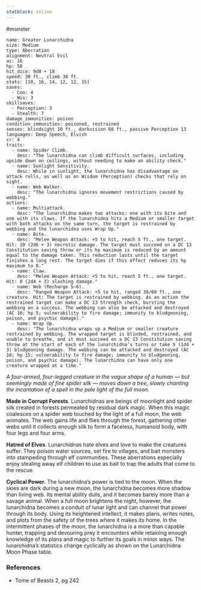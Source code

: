```yaml
---
statblock: inline
---
```

 #monster 

```statblock
name: Greater Lunarchidna
size: Medium
type: Aberration
alignment: Neutral Evil
ac: 16
hp: 58
hit_dice: 9d8 + 18
speed: 30 ft., climb 30 ft.
stats: [10, 16, 14, 12, 12, 15]
saves:
  - Con: 4
  - Wis: 3
skillsaves:
  - Perception: 3
  - Stealth: 7
damage_immunities: poison
condition_immunities: poisoned, restrained
senses: blindsight 10 ft., darkvision 60 ft., passive Perception 13
languages: Deep Speech, Elvish
cr: 4
traits:
  - name: Spider Climb.
    desc: "The lunarchidna can climb difficult surfaces, including upside down on ceilings, without needing to make an ability check."
  - name: Sunlight Sensitivity.
    desc: While in sunlight, the lunarchidna has disadvantage on attack rolls, as well as on Wisdom (Perception) checks that rely on sight.
  - name: Web Walker.
    desc: "The lunarchidna ignores movement restrictions caused by webbing."
actions:
  - name: Multiattack.
    desc: "The lunarchidna makes two attacks: one with its bite and one with its claws. If the lunarchidna hits a Medium or smaller target with both attacks on the same turn, the target is restrained by webbing and the lunarchidna uses Wrap Up."
  - name: Bite.
    desc: "Melee Weapon Attack: +5 to hit, reach 5 ft., one target. Hit: 10 (2d6 + 3) necrotic damage. The target must succeed on a DC 13 Constitution saving throw or its hp maximum is reduced by an amount equal to the damage taken. This reduction lasts until the target finishes a long rest. The target dies if this effect reduces its hp maximum to 0."
  - name: Claw.
    desc: "Melee Weapon Attack: +5 to hit, reach 5 ft., one target. Hit: 8 (2d4 + 3) slashing damage."
  - name: Web (Recharge 5–6).
    desc: "Ranged Weapon Attack: +5 to hit, ranged 30/60 ft., one creature. Hit: The target is restrained by webbing. As an action the restrained target can make a DC 13 Strength check, bursting the webbing on a success. The webbing can also be attacked and destroyed (AC 10; hp 5; vulnerability to fire damage; immunity to bludgeoning, poison, and psychic damage)."
  - name: Wrap Up.
    desc: "The lunarchidna wraps up a Medium or smaller creature restrained by webbing. The wrapped target is blinded, restrained, and unable to breathe, and it must succeed on a DC 13 Constitution saving throw at the start of each of the lunarchidna’s turns or take 5 (1d4 + 3) bludgeoning damage. The webbing can be attacked and destroyed (AC 10; hp 15; vulnerability to fire damage; immunity to bludgeoning, poison, and psychic damage). The lunarchidna can have only one creature wrapped at a time."
```

_A four-armed, four-legged creature in the vague shape of a human — but seemingly made of fine spider silk — moves down a tree, slowly chanting the incantation of a spell in the pale light of the full moon._

**Made in Corrupt Forests**. Lunarchidnas are beings of moonlight and spider silk created in forests permeated by residual dark magic. When this magic coalesces on a spider web touched by the light of a full moon, the web animates. The web gains life and flies through the forest, gathering other webs until it collects enough silk to form a faceless, humanoid body, with four legs and four arms.

**Hatred of Elves**. Lunarchidnas hate elves and love to make the creatures suffer. They poison water sources, set fire to villages, and bait monsters into stampeding through elf communities. These aberrations especially enjoy stealing away elf children to use as bait to trap the adults that come to the rescue.

**Cyclical Power.** The lunarchidna’s power is tied to the moon. When the skies are dark during a new moon, the lunarchidna becomes more shadow than living web. Its mental ability dulls, and it becomes barely more than a savage animal. When a full moon brightens the night, however, the lunarchidna becomes a conduit of lunar light and can channel that power through its body. Using its heightened intellect, it makes plans, writes notes, and plots from the safety of the trees where it makes its home. In the intermittent phases of the moon, the lunarchidna is a more than capable hunter, trapping and devouring prey it encounters while retaining enough knowledge of its plans and magic to further its goals in minor ways. The lunarchidna’s statistics change cyclically as shown on the Lunarchidna Moon Phase table.

### References

* Tome of Beasts 2, pg 242
